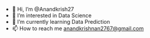 - 👋 Hi, I’m @Anandkrish27
- 👀 I’m interested in Data Science
- 🌱 I’m currently learning Data Prediction
- 📫 How to reach me anandkrishnan2767@gmail.com

<!---
Anandkrish27/Anandkrish27 is a ✨ special ✨ repository because its `README.md` (this file) appears on your GitHub profile.
You can click the Preview link to take a look at your changes.
--->
